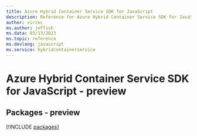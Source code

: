 ```yaml
---
title: Azure Hybrid Container Service SDK for JavaScript
description: Reference for Azure Hybrid Container Service SDK for JavaScript
author: xirzec
ms.author: jeffish
ms.data: 03/13/2023
ms.topic: reference
ms.devlang: javascript
ms.service: hybridcontainerservice
---
```

# Azure Hybrid Container Service SDK for JavaScript - preview
## Packages - preview
[!INCLUDE [packages](hybrid-container-service-index.md)]